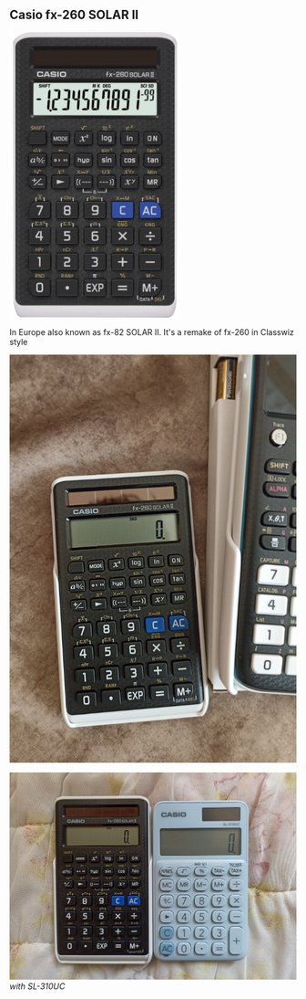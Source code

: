 
## Casio fx-260 SOLAR II

<img src="render.jpg" height="500">

In Europe also known as fx-82 SOLAR II. It's a remake of fx-260 in Classwiz style

![](4242534.jpg)

![](133425.jpg)
_with SL-310UC_

